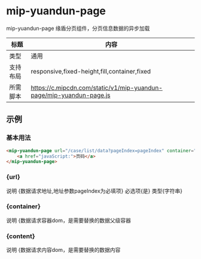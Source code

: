 # mip-yuandun-page

mip-yuandun-page 缘盾分页组件，分页信息数据的异步加载

标题|内容
----|----
类型|通用
支持布局|responsive,fixed-height,fill,container,fixed
所需脚本|https://c.mipcdn.com/static/v1/mip-yuandun-page/mip-yuandun-page.js


## 示例

### 基本用法
```html
<mip-yuandun-page url="/case/list/data?pageIndex=pageIndex" container="container" content="content" class="mip-element mip-layout-container">
    <a href="javaScript:">页码</a>
</mip-yuandun-page>
```

### {url}
说明 {数据请求地址,地址参数pageIndex为必填项}  必选项{是}  类型{字符串}
### {container}
说明 {数据请求容器dom，是需要替换的数据父级容器
### {content}
说明 {数据请求内容dom，是需要替换的数据内容